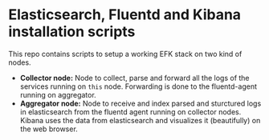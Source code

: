 # Elasticsearch, Fluentd and Kibana installation scripts 

This repo contains scripts to setup a working EFK stack on two kind of nodes.
- **Collector node:**
Node to collect, parse and forward all the logs of the services running on `this` node. Forwarding is done to the fluentd-agent running on aggregator.
- **Aggregator node:**
Node to receive and index parsed and sturctured logs in elasticsearch from the fluentd agent running on collector nodes. Kibana uses the data from elasticsearch and visualizes it (beautifully) on the web browser.
